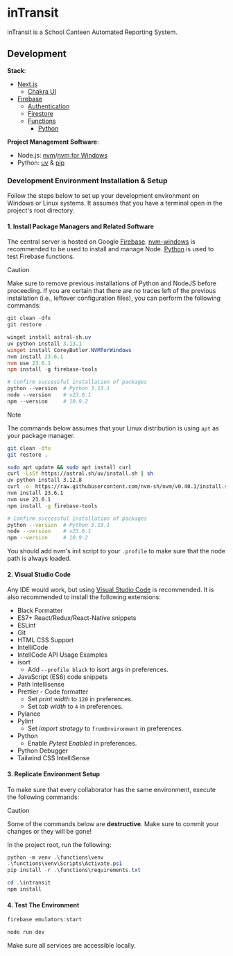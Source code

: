 # inTransit

inTransit is a School Canteen Automated Reporting System.

## Development

**Stack**:

- [Next.js](https://nextjs.org/)
  - [Chakra UI](https://www.chakra-ui.com/)
- [Firebase](https://firebase.google.com/)
  - [Authentication](https://firebase.google.com/docs/auth)
  - [Firestore](https://firebase.google.com/docs/firestore)
  - [Functions](https://firebase.google.com/docs/functions)
    - [Python](https://www.python.org/)

**Project Management Software**:

- Node.js: [nvm](https://github.com/nvm-sh/nvm)/[nvm for Windows](https://github.com/coreybutler/nvm-windows)
- Python: [uv](https://astral.sh/uv) & [pip](https://pip.pypa.io/en/stable/)

### Development Environment Installation & Setup

Follow the steps below to set up your development environment on Windows or Linux systems. It assumes that you have a terminal open in the project's root directory.

#### 1. Install Package Managers and Related Software

The central server is hosted on Google [Firebase](https://firebase.google.com/). [nvm-windows](https://github.com/coreybutler/nvm-windows) is recommended to be used to install and manage Node. [Python](https://python.org/) is used to test Firebase functions.

> [!CAUTION]
> Make sure to remove previous installations of Python and NodeJS before proceeding. If you are certain that there are no traces left of the previous installation (i.e., leftover configuration files), you can perform the following commands:

```powershell
git clean -dfx
git restore .

winget install astral-sh.uv
uv python install 3.13.1
winget install CoreyButler.NVMforWindows
nvm install 23.6.1
nvm use 23.6.1
npm install -g firebase-tools

# Confirm successful installation of packages
python --version  # Python 3.13.1
node --version    # v23.6.1
npm --version     # 10.9.2
```

> [!NOTE]
> The commands below assumes that your Linux distribution is using `apt` as your package manager.

```bash
git clean -dfx
git restore .

sudo apt update && sudo apt install curl
curl -LsSf https://astral.sh/uv/install.sh | sh
uv python install 3.12.8
curl -o- https://raw.githubusercontent.com/nvm-sh/nvm/v0.40.1/install.sh | bash
nvm install 23.6.1
nvm use 23.6.1
npm install -g firebase-tools

# Confirm successful installation of packages
python --version  # Python 3.13.1
node --version    # v23.6.1
npm --version     # 10.9.2
```

You should add nvm's init script to your `.profile` to make sure that the node path is always loaded.

#### 2. Visual Studio Code

Any IDE would work, but using [Visual Studio Code](https://code.visualstudio.com/) is recommended. It is also recommended to install the following extensions:

- Black Formatter
- ES7+ React/Redux/React-Native snippets
- ESLint
- Git
- HTML CSS Support
- IntelliCode
- IntellCode API Usage Examples
- isort
  - Add `--profile black` to isort args in preferences.
- JavaScript (ES6) code snippets
- Path Intellisense
- Prettier - Code formatter
  - Set _print width_ to `120` in preferences.
  - Set _tab width_ to `4` in preferences.
- Pylance
- Pylint
  - Set _import strategy_ to `fromEnvironment` in preferences.
- Python
  - Enable _Pytest Enabled_ in preferences.
- Python Debugger
- Tailwind CSS IntelliSense

#### 3. Replicate Environment Setup

To make sure that every collaborator has the same environment, execute the following commands:

> [!CAUTION]
> Some of the commands below are **destructive**. Make sure to commit your changes or they will be gone!

In the project root, run the following:

```powershell
python -m venv .\functions\venv
.\functions\venv\Scripts\Activate.ps1
pip install -r .\functions\requirements.txt

cd .\intransit
npm install
```

#### 4. Test The Environment

```powershell
firebase emulators:start
```

```powershell
node run dev
```

Make sure all services are accessible locally.
